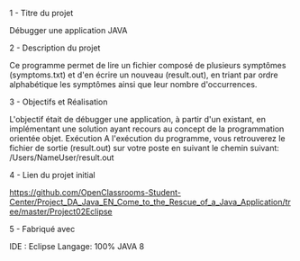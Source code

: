 1 - Titre du projet

Débugger une application JAVA

2 - Description du projet

Ce programme permet de lire un fichier composé de plusieurs symptômes (symptoms.txt) et d'en écrire un nouveau (result.out), en triant par ordre alphabétique les symptômes ainsi que leur nombre d'occurrences.

3 - Objectifs et Réalisation

L'objectif était de débugger une application, à partir d'un existant, en implémentant une solution ayant recours au concept de la programmation orientée objet.
Exécution
A l'exécution du programme, vous retrouverez le fichier de sortie (result.out) sur votre poste en suivant le chemin suivant: /Users/NameUser/result.out

4 - Lien du projet initial

https://github.com/OpenClassrooms-Student-Center/Project_DA_Java_EN_Come_to_the_Rescue_of_a_Java_Application/tree/master/Project02Eclipse

5 - Fabriqué avec

IDE : Eclipse
Langage: 100% JAVA 8
